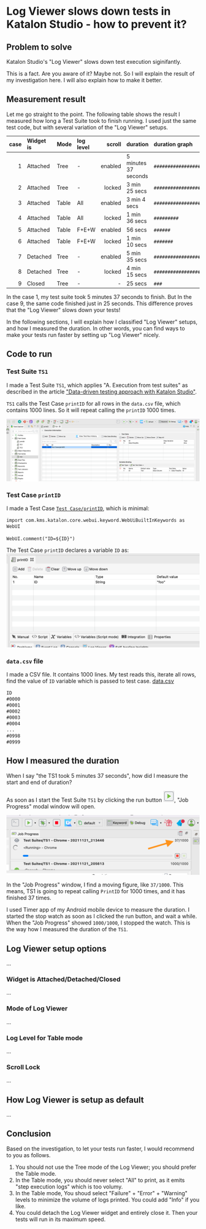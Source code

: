# Log Viewer slows down tests in Katalon Studio - how to prevent it?


## Problem to solve

Katalon Studio's "Log Viewer" slows down test execution siginifantly. 

This is a fact. Are you aware of it? Maybe not. So I will explain the result of my investigation here. I will also explain how to make it better.

## Measurement result

Let me go straight to the point. The following table shows the result I measured how long a Test Suite took to finish running. I used just the same test code, but with several variation of the "Log Viewer" setups.

| case | Widget is | Mode  | log level | scroll  | duration | duration graph |
| ---: | :-------- | :---- | :---- | ------: | :------------ | :----------------------------------- |
| 1    | Attached | Tree  | -     | enabled | 5 minutes 37 seconds | `##################################` |
| 2    | Attached | Tree  | -     | locked | 3 min 25 secs | `#####################` |
| 3    | Attached | Table | All   | enabled | 3 min  4 secs | `##################` |
| 4    | Attached | Table | All   | locked  | 1 min 36 secs | `#########` |
| 5    | Attached | Table | F+E+W | enabled | 56 secs | `######` |
| 6    | Attached | Table | F+E+W | locked  | 1 min 10 secs | `#######` |
| 7    | Detached | Tree  | -     | enabled | 5 min 35 secs | `##################################` |
| 8    | Detached | Tree  | -     | locked  | 4 min 15 secs | `##########################` |
| 9    | Closed   | Tree  | -     | -       | 25 secs | `###` |

In the case 1, my test suite took 5 minutes 37 seconds to finish. But In the case 9, the same code finished just in 25 seconds. This difference proves that the "Log Viewer" slows down your tests!

In the following sections, I will explain how I classified "Log Viewer" setups, and how I measured the duration. In other words, you can find ways to make your tests run faster by setting up "Log Viewer" nicely.

## Code to run

### Test Suite `TS1`

I made a Test Suite `TS1`, which applies "A. Execution from test suites" as described in the article ["Data-driven testing approach with Katalon Studio"](https://medium.com/katalon-studio/data-driven-testing-approach-with-katalon-studio-b835c9e491dd). 

`TS1` calls the Test Case `printID` for all rows in the `data.csv` file, which contains 1000 lines. So it will repeat calling the `printID` 1000 times.

![TS1](docs/images/TS1.png)

### Test Case `printID`
I made a Test Case [`Test Case/printID`](Scripts/printID/Script1637309731921.groovy), which is minimal:
```
import com.kms.katalon.core.webui.keyword.WebUiBuiltInKeywords as WebUI

WebUI.comment("ID=${ID}")
```
The Test Case `printID` declares a variable `ID` as:
![printID_variable](docs/images/printID_variable.png)


### `data.csv` file

I made a CSV file. It contains 1000 lines. My test reads this, iterate all rows, find the value of `ID` variable which is passed to test case.
[data.csv](./data.csv)
```
ID
#0000
#0001
#0002
#0003
#0004
...
#0998
#0999
```

## How I measured the duration

When I say "the TS1 took 5 minutes 37 seconds", how did I measure the start and end of duration?

As soon as I start the Test Suite `TS1` by clicking the run button ![run button](docs/images/run_katalon_test.png), "Job Progress" modal window will open.

![Job Progress](docs/images/JobProgress.png.png)

In the "Job Progress" window, I find a moving figure, like `37/1000`. This means, TS1 is going to repeat calling `PrintID` for 1000 times, and it has finished 37 times.

I used Timer app of my Android mobile device to measure the duration. I started the stop watch as soon as I clicked the run button, and wait a while. When the "Job Progress" showed `1000/1000`, I stopped the watch. This is the way how I measured the duration of the `TS1`.

## Log Viewer setup options

...

### Widget is Attached/Detached/Closed

...

### Mode of Log Viewer

...

### Log Level for Table mode

...

### Scroll Lock

...

## How Log Viewer is setup as default

...

## Conclusion

Based on the investigation, to let your tests run faster, I would recommend to you as follows.

1. You should not use the Tree mode of the Log Viewer; you should prefer the Table mode.
2. In the Table mode, you should never select "All" to print, as it emits "step execution logs" which is too volumy.
3. In the Table mode, You shoud select "Failure" + "Error" + "Warning" levels to minimize the volume of logs printed. You could add "Info" if you like.
3. You could detach the Log Viewer widget and entirely close it. Then your tests will run in its maximum speed.

